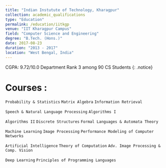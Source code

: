 ```yaml
---
title: "Indian Instutute of Technology, Kharagpur"
collection: academic_qualifications
type: "Education"
permalink: /education/iitkgp
venue: "IIT Kharagpur Campus"
field: "Computer Science and Engineering"
degree: "B.Tech. (Hons.)"
date: 2017-08-23
duration: "2013 - 2017"
location: "West Bengal, India"
---
```


CGPA: 9.72/10.0
Department Rank 3 among 90 CS Students
{: .notice}


Courses :
===
`Probability & Statistics` `Matrix Algebra` `Information Retrieval`    

`Speech & Natural Language Processing` `Algorithms I`     

`Algorithms II` `Discrete Structures` `Formal Languages & Automata Theory`    

`Machine Learning` `Image Processing` `Performance Modeling of Computer Networks`     

`Artificial Intelligence` `Theory of Computation` `Adv. Image Processing & Comp. Vision`      

`Deep Learning`  `Principles of Programming Languages`   
